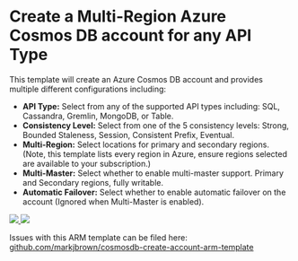 # Create a Multi-Region Azure Cosmos DB account for any API Type

This template will create an Azure Cosmos DB account and provides multiple different configurations including:

- **API Type:** Select from any of the supported API types including: SQL, Cassandra, Gremlin, MongoDB, or Table.
- **Consistency Level:** Select from one of the 5 consistency levels: Strong, Bounded Staleness, Session, Consistent Prefix, Eventual.
- **Multi-Region:** Select locations for primary and secondary regions. (Note, this template lists every region in Azure, ensure regions selected are available to your subscription.)
- **Multi-Master:** Select whether to enable multi-master support. Primary and Secondary regions, fully writable.
- **Automatic Failover:** Select whether to enable automatic failover on the account (Ignored when Multi-Master is enabled).

<a href="https://portal.azure.com/#create/Microsoft.Template/uri/https%3A%2F%2Fraw.githubusercontent.com%2Fmarkjbrown%2Fcosmosdb-create-account-arm-template%2Fmaster%2Fazuredeploy.json" target="_blank">
    <img src="http://azuredeploy.net/deploybutton.png"/>
</a>

<a href="http://armviz.io/#/?load=https%3A%2F%2Fraw.githubusercontent.com%2Fmarkjbrown%2Fcosmosdb-create-account-arm-template%2Fmaster%2Fazuredeploy.json" target="_blank">
    <img src="http://armviz.io/visualizebutton.png"/>
</a>

Issues with this ARM template can be filed here: [github.com/markjbrown/cosmosdb-create-account-arm-template](https://github.com/markjbrown/cosmosdb-create-account-arm-template)